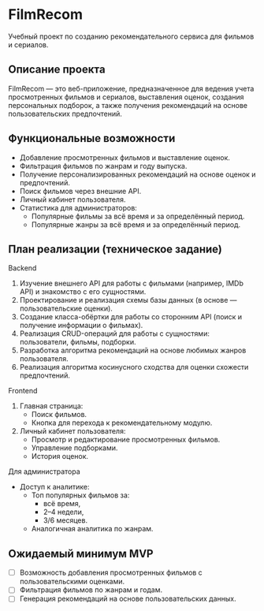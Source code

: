 # FilmRecom
Учебный проект по созданию рекомендательного сервиса для фильмов и сериалов.

## Описание проекта
FilmRecom — это веб-приложение, предназначенное для ведения учета просмотренных фильмов и сериалов, выставления оценок, создания персональных подборок, а также получения рекомендаций на основе пользовательских предпочтений.

## Функциональные возможности
- Добавление просмотренных фильмов и выставление оценок.
- Фильтрация фильмов по жанрам и году выпуска.
- Получение персонализированных рекомендаций на основе оценок и предпочтений.
- Поиск фильмов через внешние API.
- Личный кабинет пользователя.
- Статистика для администраторов:
    - Популярные фильмы за всё время и за определённый период.
    - Популярные жанры за всё время и за определённый период.

## План реализации (техническое задание)

Backend
1. Изучение внешнего API для работы с фильмами (например, IMDb API) и знакомство с его сущностями.
2. Проектирование и реализация схемы базы данных (в основе — пользовательские оценки).
3. Создание класса-обёртки для работы со сторонним API (поиск и получение информации о фильмах).
4. Реализация CRUD-операций для работы с сущностями: пользователи, фильмы, подборки.
5. Разработка алгоритма рекомендаций на основе любимых жанров пользователя.
6. Реализация алгоритма косинусного сходства для оценки схожести предпочтений.

Frontend
1. Главная страница:
    - Поиск фильмов.
    - Кнопка для перехода к рекомендательному модулю.
2. Личный кабинет пользователя:
    - Просмотр и редактирование просмотренных фильмов.
    - Управление подборками.
    - История оценок.

Для администратора
- Доступ к аналитике:
    - Топ популярных фильмов за:
        - всё время,
        - 2–4 недели,
        - 3/6 месяцев.
    - Аналогичная аналитика по жанрам.

## Ожидаемый минимум MVP
- [ ] Возможность добавления просмотренных фильмов с пользовательскими оценками.
- [ ] Фильтрация фильмов по жанрам и годам.
- [ ] Генерация рекомендаций на основе пользовательских данных.